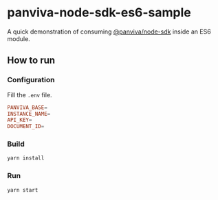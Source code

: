 # panviva-node-sdk-es6-sample

A quick demonstration of consuming [@panviva/node-sdk](https://www.npmjs.com/package/@panviva/node-sdk) inside an ES6 module.

## How to run
### Configuration
Fill the `.env` file.

```conf
PANVIVA_BASE=
INSTANCE_NAME=
API_KEY=
DOCUMENT_ID=
```
### Build
```bash
yarn install
```
### Run
```bash
yarn start
```